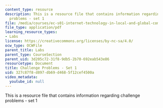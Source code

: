 ```yaml
---
content_type: resource
description: This is a resource file that contains information regarding challenge
  problems - set 1
file: /media/courses/ec-s01-internet-technology-in-local-and-global-communities-spring-2005-summer-2005/327c87f8d897db69d4685f12cef4500a_MITEC_S01S05_chal_prob1.pdf
file_type: application/pdf
learning_resource_types:
- Labs
license: https://creativecommons.org/licenses/by-nc-sa/4.0/
ocw_type: OCWFile
parent_title: Labs
parent_type: CourseSection
parent_uid: 3d205c72-31f8-9db5-2b70-692eab543e86
resourcetype: Document
title: Challenge Problems - Set 1
uid: 327c87f8-d897-db69-d468-5f12cef4500a
video_metadata:
  youtube_id: null
---
```

This is a resource file that contains information regarding challenge problems - set 1